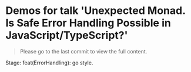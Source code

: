 # Demos for talk 'Unexpected Monad. Is Safe Error Handling Possible in JavaScript/TypeScript?'

> Please go to the last commit to view the full content.

Stage: feat(ErrorHandling): go style.
